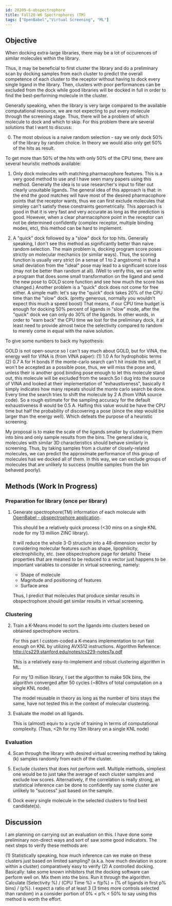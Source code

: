 ```yaml
---
id: 20209-6-obspectrophore
title: Fall20-W6 Spectrophores (TM)
tags: ["OpenBabel","Virtual Screening", "ML"]
---
```


## Objective

When docking extra-large libraries, there may be a lot of occurences of similar molecules within the library.

Thus, it may be beneficial to first cluster the library and do a preliminary scan by docking samples from each cluster to predict
the overall competence of each cluster to the receptor without having to dock every single ligand in the library. Then, clusters
with poor performances can be excluded from the dock while good libraries will be docked in full in order to find the best-performing molecule
in the cluster.

Generally speaking, when the library is very large compared to the available computational resource,
we are not expecting to put every molecule through the screening stage. Thus, there will be a problem of
which molecule to dock and which to skip. For this problem there are several solutions that I want to discuss:

0. The most obvious is a naive random selection - say we only dock 50% of the library by random choice. In theory we would also
only get 50% of the hits as result.

To get more than 50% of the hits with only 50% of the CPU time, there are several heuristic methods available:

1. Only dock molecules with matching pharmacophore features. 
This is a very good method to use and I have seen many papers using this method. Generally the idea is to use researcher's input
to filter out clearly unsuitable ligands.
The general idea of this approach is that: in the end the good matches will have most of the desired pharmacophore points
that the receptor wants, thus we can first exclude molecules that simpley can't satisfy these constraints geometrically.
This approach is good in that it is very fast and very accurate as long as the prediction is good. However, when
a clear pharmacophore point in the receptor can not be determined confidently (complex receptor, multiple binding modes, etc),
this method can be hard to implement.

2. A "quick" dock followed by a "slow" dock for top hits.
Generally speaking, I don't see this method as significantly better than naive random selection. The main problem is,
docking program score poses strictly on molecular mechanics (or similar ways). Thus, the scoring function is usually very strict (in a sense of 1 to 2 angstroms)
in that a small deviation from the "ideal" pose may lead to a significant score loss (may not be better than random at all). 
(Well to verify this, we can write a program that does some small transformation on the ligand and send the new pose to GOLD
score function and see how much the score has changed.) Another problem is a "quick" dock does not come for free either. A simple math: let's say the "quick" dock takes 20% of the CPU time than the "slow" dock. 
(pretty generous, normally you wouldn't expect this much a speed boost)
That means, if our CPU time budget is enough for docking 50% percent of ligands in "slow" mode, after the "quick" dock we can only do 30% of the ligands. In other words,
in order to "earn back" the CPU time we lost for the preliminary dock, it at least need to provide almost twice the selectivity compared to random to merely
come in equal with the naive solution.

To give some numbers to back my hypothesis:

GOLD is not open-source so I can't say much about GOLD, but for VINA, the energy well for VINA is (from VINA paper):
(1) 1.0 A for hydrophobic terms
(2) 0.7 A for H bonds
If the monte-carlo search can't hit inside this well,
it won't be accepted as a possible pose, thus, we will miss the pose and, unless their is another good binding pose enough to let
this molecule stand out, this molecule will be excluded from the search.So I dug into the source of VINA and looked at their implementation of "exhaustiveness", basically it simply indicates how many repeats should
the monte carlo search be done. Every time the search tries to shift the molecule by 2 A (from VINA source code). So a rough estimate for the 
sampling accuracy for the default exhaustiveness 8 would be 0.5 A. Halfing this value would be have the CPU time but half the probability of discovering a pose (since the step would be larger
than the energy well). Which defeats the purpose of a heuristic screening.

My proposal is to make the scale of the ligands smaller by clustering them into bins and only sample results from the bins.
The general idea is, molecules with similar 3D characteristics should behave similarly in screening. Thus, by taking samples from
a cluster of closely-related molecules, we can predict the approximate performance of this group of molecules has we docked all of them.
In this way, we can exclude groups of molecules that are unlikely to success (multile samples from the bin behaved poorly).



## Methods (Work In Progress)

### Preparation for library (once per library)

1. Generate spectrophore(TM) information of each molecule with [OpenBabel - obspectrophore application](https://openbabel.org/docs/dev/Fingerprints/spectrophore.html).

    This should be a relatively quick process (<30 mins on a single KNL node for my 13 million ZINC library).

    It will reduce the whole 3-D structure into a 48-dimension vector by considering molecular features such as shape,
    lipophilicity, electrophilicity, etc. (see obspectrophore page for details)
    These properties that are meaned to be reduced to a vector just happens to be important variables to consider in virtual screening, namely:
    - Shape of molecule
    - Magnitude and positioning of features
    - Surface area

    Thus, I predict that molecules that produce similar results in obspectrophore should get similar results in virtual screening.

### Clustering

2. Train a K-Means model to sort the ligands into clusters besed on obtained spectrophore vectors.

    For this part I custom-coded a K-means implementation to run fast enough on KNL by utilizing AVX512 instructions.
    Algorithm Reference: http://cs229.stanford.edu/notes/cs229-notes7a.pdf

    This is a relatively easy-to-implement and robust clustering algorithm in ML.
    
    For my 13 million library, I set the algorithm to make 50k bins, the algorithm converged after 50 cycles (~80hrs of total
    computation on a single KNL node).

    The model reusable in theory as long as the number of bins stays the same, have not tested this in the context of molecular clustering.

3. Evaluate the model on all ligands.

    This is (almost) equiv to a cycle of training in terms of computational complexity. (Thus, <2h for my 13m library on a single KNL node)


### Evaluation

4. Scan through the library with desired virtual screening method by taking (k) samples randomly from each of the cluster.

5. Exclude clusters that does not perform well. Multiple methods, simpliest one would be to just take the average of each cluster samples
and exclude low scores. Alternatively, if the correlation is really strong, an statistical inference can be done to confidently say some cluster
are unlikely to "success" just based on the sample.

6. Dock every single molecule in the selected clusters to find best candidate(s).


## Discussion

I am planning on carrying out an evaluation on this. I have done some preliminary non-direct ways and sort of saw some good indicators. The next steps to verify these methods are:

(1) Statistically speaking, how much inference can we make on these clusters just based on limited sampling? (a.k.a. how much deviation in score within a cluster) comparatively easy to verify
(2) A controlled docking. Basically: take some known inhibitors that the docking software can perform well on. Mix them into the bins. Run it through the algorithm. Calculate  (Selectivity %) / (CPU Time %) = f(p%) = (% of ligands in first p% bins) / (p%).
I expect a ratio of at least 3 (3 times more controls selected than random) in a consider portion of 0% < p% < 50% to say using this method is worth the effort.
